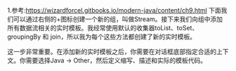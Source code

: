 1.参考:https://wizardforcel.gitbooks.io/modern-java/content/ch9.html
下面我们可以通过右侧的+图标创建一个新的组，叫做Stream。接下来我们向组中添加所有数据流相关的实时模板。我经常使用默认的收集器toList、toSet、groupingBy 和 join，所以我为每个这些方法都创建了新的实时模板。

这一步非常重要。在添加新的实时模板之后，你需要在对话框底部指定合适的上下文。你需要选择Java → Other，然后定义缩写、描述和实际的模板代码。